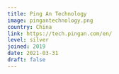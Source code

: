 ```yaml
---
title: Ping An Technology
image: pingantechnology.png
country: China
link: https://tech.pingan.com/en/
level: silver
joined: 2019
date: 2021-03-31
draft: false
---
```

